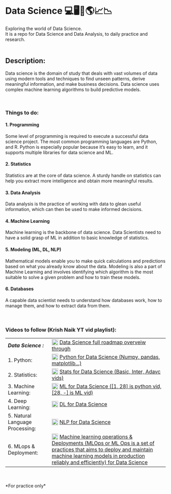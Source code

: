 # Data Science 💻🖥🧠🌎📈📉

Exploring the world of Data Science.<br>
It is a repo for Data Science and Data Analysis, to daily practice and research.
<br>
<br>
## Description:
Data science is the domain of study that deals with vast volumes of data using modern tools and techniques to find unseen patterns, derive meaningful information, and make business decisions. Data science uses complex machine learning algorithms to build predictive models.

<br>

### Things to do:

#### 1. Programming
Some level of programming is required to execute a successful data science project. The most common programming languages are Python, and R. Python is especially popular because it’s easy to learn, and it supports multiple libraries for data science and ML.

#### 2. Statistics
Statistics are at the core of data science. A sturdy handle on statistics can help you extract more intelligence and obtain more meaningful results.

#### 3. Data Analysis
Data analysis is the practice of working with data to glean useful information, which can then be used to make informed decisions.

#### 4. Machine Learning
Machine learning is the backbone of data science. Data Scientists need to have a solid grasp of ML in addition to basic knowledge of statistics.

#### 5. Modeling (ML, DL, NLP)
Mathematical models enable you to make quick calculations and predictions based on what you already know about the data. Modeling is also a part of Machine Learning and involves identifying which algorithm is the most suitable to solve a given problem and how to train these models.

#### 6. Databases
A capable data scientist needs to understand how databases work, how to manage them, and how to extract data from them.
<br>
<br>
<br>

### Videos to follow (Krish Naik YT vid playlist): <br>
<table style="border:0; outline:0;">
<tr>
<td><em><strong>Data Science :</td><td style="vertical-align: middle;"><img src="https://img.icons8.com/fluency/48/000000/youtube-play.png" style="width:20px; vertical-align: text-bottom !important"/> <a href="https://www.youtube.com/watch?v=wbRuXwWllng"> Data Science full roadmap overveiw through</a><br></strong></em></td>
</tr>
<tr>
<td>1. Python:</td><td style="vertical-align: middle;"> <img src="https://img.icons8.com/fluency/48/000000/youtube-play.png" style="width:20px;  vertical-align: text-bottom !important"/> <a href="https://www.youtube.com/watch?v=bPrmA1SEN2k&list=PLZoTAELRMXVNUL99R4bDlVYsncUNvwUBB&index=1&t=0s"> Python for Data Science (Numpy, pandas, matplotlib...)</a><br></td>
</tr>
<tr>
<td>2. Statistics:</td><td style="vertical-align: middle;"> <img src="https://img.icons8.com/fluency/48/000000/youtube-play.png" style="width:20px;  vertical-align: text-bottom !important"/> <a href="https://www.youtube.com/watch?v=zRUliXuwJCQ&list=PLZoTAELRMXVMhVyr3Ri9IQ-t5QPBtxzJO"> Stats for Data Science (Basic, Inter, Adavc vids)</a><br></td>
</tr>
<tr>
<td>3. Machine Learning:</td><td style="vertical-align: middle;"> <img src="https://img.icons8.com/fluency/48/000000/youtube-play.png" style="width:20px;  vertical-align: text-bottom !important"/> <a href="https://www.youtube.com/watch?v=bPrmA1SEN2k&list=PLZoTAELRMXVPBTrWtJkn3wWQxZkmTXGwe&index=2"> ML for Data Science ([1, 28] is python vid, [28, -] is ML vid)</a><br></td>
</tr>
<tr>
<td>4. Deep Learning:</td><td style="vertical-align: middle;"> <img src="https://img.icons8.com/fluency/48/000000/youtube-play.png" style="width:20px;  vertical-align: text-bottom !important"/> <a href="https://www.youtube.com/watch?v=YFNKnUhm_-s&list=PLZoTAELRMXVPGU70ZGsckrMdr0FteeRUi&index=2"> DL for Data Science </a><br></td>
</tr>
<tr>
<td>5. Natural Language Processing:</td><td style="vertical-align: middle;"> <img src="https://img.icons8.com/fluency/48/000000/youtube-play.png" style="width:20px;  vertical-align: text-bottom !important"/> <a href="https://www.youtube.com/watch?v=fM4qTMfCoak&list=PLZoTAELRMXVMdJ5sqbCK2LiM0HhQVWNzm&index=2"> NLP for Data Science </a><br></td>
</tr>
<tr>
<td>6. MLops & Deployment:</td><td style="vertical-align: middle;"> <img src="https://img.icons8.com/fluency/48/000000/youtube-play.png" style="width:20px;  vertical-align: text-bottom !important"/> <a href="https://www.youtube.com/watch?v=1BSwYlJUxK0&list=PLZoTAELRMXVOk1pRcOCaG5xtXxgMalpIe&index=2"> Machine learning operations & Deployments (MLOps or ML Ops is a set of practices that aims to deploy and maintain machine learning models in production reliably and efficiently) for Data Science </a><br></td>
</tr>
</table>


<br>
<br>
*For practice only*


